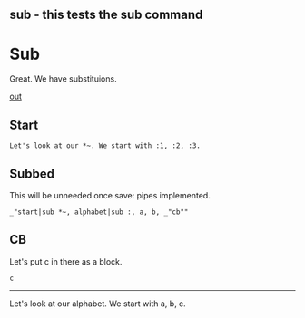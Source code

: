 sub - this tests the sub command
---
# Sub

Great. We have substituions. 

[out](#subbed "save:")

## Start

    Let's look at our *~. We start with :1, :2, :3.

## Subbed

This will be unneeded once save: pipes implemented.

    _"start|sub *~, alphabet|sub :, a, b, _"cb""

## CB

Let's put c in there as a block.

    c

---
Let's look at our alphabet. We start with a, b, c.
